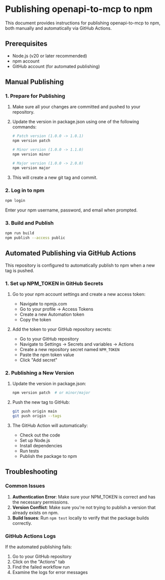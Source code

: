 # Publishing openapi-to-mcp to npm

This document provides instructions for publishing openapi-to-mcp to npm, both manually and automatically via GitHub Actions.

## Prerequisites

- Node.js (v20 or later recommended)
- npm account
- GitHub account (for automated publishing)

## Manual Publishing

### 1. Prepare for Publishing

1. Make sure all your changes are committed and pushed to your repository.
2. Update the version in package.json using one of the following commands:
   ```bash
   # Patch version (1.0.0 -> 1.0.1)
   npm version patch

   # Minor version (1.0.0 -> 1.1.0)
   npm version minor

   # Major version (1.0.0 -> 2.0.0)
   npm version major
   ```

3. This will create a new git tag and commit.

### 2. Log in to npm

```bash
npm login
```

Enter your npm username, password, and email when prompted.

### 3. Build and Publish

```bash
npm run build
npm publish --access public
```

## Automated Publishing via GitHub Actions

This repository is configured to automatically publish to npm when a new tag is pushed.

### 1. Set up NPM_TOKEN in GitHub Secrets

1. Go to your npm account settings and create a new access token:
   - Navigate to npmjs.com
   - Go to your profile → Access Tokens
   - Create a new Automation token
   - Copy the token

2. Add the token to your GitHub repository secrets:
   - Go to your GitHub repository
   - Navigate to Settings → Secrets and variables → Actions
   - Create a new repository secret named `NPM_TOKEN`
   - Paste the npm token value
   - Click "Add secret"

### 2. Publishing a New Version

1. Update the version in package.json:
   ```bash
   npm version patch  # or minor/major
   ```

2. Push the new tag to GitHub:
   ```bash
   git push origin main
   git push origin --tags
   ```

3. The GitHub Action will automatically:
   - Check out the code
   - Set up Node.js
   - Install dependencies
   - Run tests
   - Publish the package to npm

## Troubleshooting

### Common Issues

1. **Authentication Error**: Make sure your NPM_TOKEN is correct and has the necessary permissions.
2. **Version Conflict**: Make sure you're not trying to publish a version that already exists on npm.
3. **Build Issues**: Run `npm test` locally to verify that the package builds correctly.

### GitHub Actions Logs

If the automated publishing fails:
1. Go to your GitHub repository
2. Click on the "Actions" tab
3. Find the failed workflow run
4. Examine the logs for error messages 